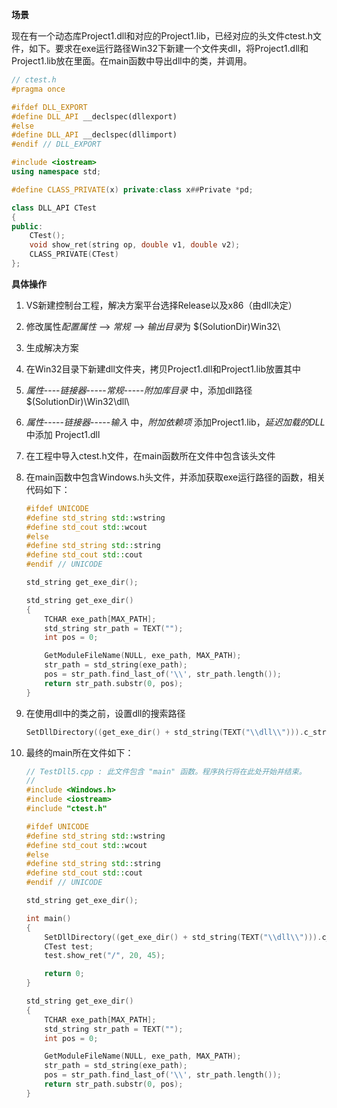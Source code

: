 **场景**

现在有一个动态库Project1.dll和对应的Project1.lib，已经对应的头文件ctest.h文件，如下。要求在exe运行路径Win32下新建一个文件夹dll，将Project1.dll和Project1.lib放在里面。在main函数中导出dll中的类，并调用。

```c++
// ctest.h
#pragma once

#ifdef DLL_EXPORT
#define DLL_API __declspec(dllexport)
#else
#define DLL_API __declspec(dllimport)
#endif // DLL_EXPORT

#include <iostream>
using namespace std;

#define CLASS_PRIVATE(x) private:class x##Private *pd;

class DLL_API CTest
{
public:
	CTest();
	void show_ret(string op, double v1, double v2);
	CLASS_PRIVATE(CTest)
};
```



**具体操作**

1. VS新建控制台工程，解决方案平台选择Release以及x86（由dll决定）

2. 修改属性*配置属性*  --> *常规*  -->  *输出目录*为 $(SolutionDir)Win32\

3. 生成解决方案

4. 在Win32目录下新建dll文件夹，拷贝Project1.dll和Project1.lib放置其中

5. *属性*----*链接器*-----*常规*-----*附加库目录*  中，添加dll路径 $(SolutionDir)\Win32\dll\

6. *属性*-----*链接器*-----*输入* 中，*附加依赖项* 添加Project1.lib，*延迟加载的DLL* 中添加 Project1.dll

7. 在工程中导入ctest.h文件，在main函数所在文件中包含该头文件

8. 在main函数中包含Windows.h头文件，并添加获取exe运行路径的函数，相关代码如下：

   ```c++
   #ifdef UNICODE
   #define std_string std::wstring
   #define std_cout std::wcout
   #else
   #define std_string std::string
   #define std_cout std::cout
   #endif // UNICODE
   
   std_string get_exe_dir();
   
   std_string get_exe_dir()
   {
       TCHAR exe_path[MAX_PATH];
       std_string str_path = TEXT("");
       int pos = 0;
   
       GetModuleFileName(NULL, exe_path, MAX_PATH);
       str_path = std_string(exe_path);
       pos = str_path.find_last_of('\\', str_path.length());
       return str_path.substr(0, pos);
   }
   ```

9. 在使用dll中的类之前，设置dll的搜索路径

   ```c++
   SetDllDirectory((get_exe_dir() + std_string(TEXT("\\dll\\"))).c_str());
   ```

10. 最终的main所在文件如下：

    ```c++
    // TestDll5.cpp : 此文件包含 "main" 函数。程序执行将在此处开始并结束。
    //
    #include <Windows.h>
    #include <iostream>
    #include "ctest.h"
    
    #ifdef UNICODE
    #define std_string std::wstring
    #define std_cout std::wcout
    #else
    #define std_string std::string
    #define std_cout std::cout
    #endif // UNICODE
    
    std_string get_exe_dir();
    
    int main()
    {
        SetDllDirectory((get_exe_dir() + std_string(TEXT("\\dll\\"))).c_str());
        CTest test;
        test.show_ret("/", 20, 45);
    
        return 0;
    }
    
    std_string get_exe_dir()
    {
        TCHAR exe_path[MAX_PATH];
        std_string str_path = TEXT("");
        int pos = 0;
    
        GetModuleFileName(NULL, exe_path, MAX_PATH);
        str_path = std_string(exe_path);
        pos = str_path.find_last_of('\\', str_path.length());
        return str_path.substr(0, pos);
    }
    
    ```

    